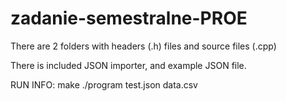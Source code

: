 # zadanie-semestralne-PROE

There are 2 folders with headers (.h) files and source files (.cpp)

There is included JSON importer, and example JSON file.

RUN INFO:
make
./program test.json data.csv
